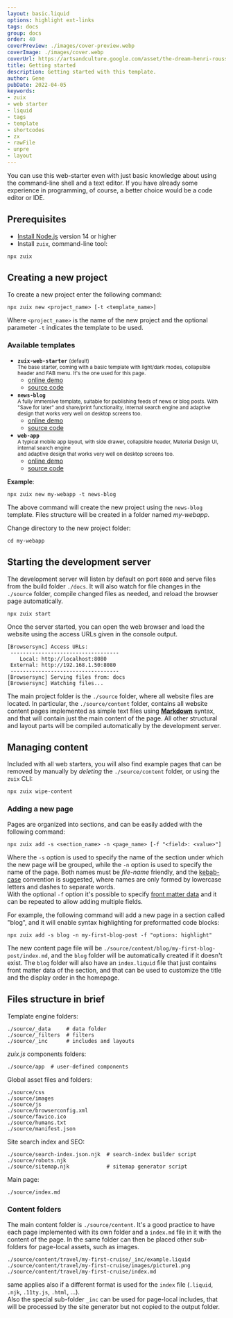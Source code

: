 ```yaml
---
layout: basic.liquid
options: highlight ext-links
tags: docs
group: docs
order: 40
coverPreview: ./images/cover-preview.webp
coverImage: ./images/cover.webp
coverUrl: https://artsandculture.google.com/asset/the-dream-henri-rousseau/LwEt57AOdD6SGA
title: Getting started
description: Getting started with this template.
author: Gene
pubDate: 2022-04-05
keywords:
- zuix
- web starter
- liquid
- tags
- template
- shortcodes
- zx
- rawFile
- unpre
- layout
---
```


You can use this web-starter even with just basic knowledge about using the command-line shell and a text editor.
If you have already some experience in programming, of course, a better choice would be a code editor or IDE.

## Prerequisites

- [Install Node.js](https://nodejs.org/en/download/) version 14 or higher
- Install `zuix`, command-line tool:

```shell
npx zuix
```

<a name="creating_new_project"></a>
## Creating a new project

To create a new project enter the following command:

```shell
npx zuix new <project_name> [-t <template_name>]
```

Where `<project_name>` is the name of the new project and the optional parameter `-t` indicates the template to be used.

### Available templates

- **`zuix-web-starter`** <small>(default)</small>  
  <small>The base starter, coming with a basic template with light/dark modes, collapsible header and FAB menu. It's the
  one used for this page.</small>
    - [online demo](https://zuixjs.github.io/zuix-web-starter)
    - [source code](https://github.com/zuixjs/zuix-web-starter)
- **`news-blog`**  
  <small>A fully immersive template, suitable for publishing feeds of news or blog posts. With "Save for later" and share/print
  functionality, internal search engine and adaptive design that works very well on desktop screens too.</small>
    - [online demo](https://zuixjs.github.io/news-blog)
    - [source code](https://github.com/zuixjs/news-blog)
- **`web-app`**  
  <small>A typical mobile app layout, with side drawer, collapsible header, Material Design UI, internal search engine  
  and adaptive design that works very well on desktop screens too.</small>
    - [online demo](https://zuixjs.github.io/web-app)
    - [source code](https://github.com/zuixjs/web-app)

**Example**:

```shell
npx zuix new my-webapp -t news-blog
```

The above command will create the new project using the `news-blog` template. Files structure will be created in a folder
named *my-webapp*.

Change directory to the new project folder:

```shell
cd my-webapp
```

## Starting the development server

The development server will listen by default on port `8080` and serve files from the build folder `./docs`.
It will also watch for file changes in the `./source` folder, compile changed files as needed, and reload
the browser page automatically.

```shell
npx zuix start
```

Once the server started, you can open the web browser and load the website using the access URLs given in the console output.

```shell
[Browsersync] Access URLs:
 -----------------------------------
    Local: http://localhost:8080
 External: http://192.168.1.50:8080
 -----------------------------------
[Browsersync] Serving files from: docs
[Browsersync] Watching files...
```

The main project folder is the `./source` folder, where all website files are located. In particular, the `./source/content` folder,
contains all website content pages implemented as simple text files using [**Markdown**](https://www.markdownguide.org/getting-started/) syntax,
and that will contain just the main content of the page. All other structural and layout parts will be compiled
automatically by the development server.


## Managing content

Included with all web starters, you will also find example pages that can be removed by manually by *deleting* the
`./source/content` folder, or using the `zuix` CLI:

```shell
npx zuix wipe-content
```


### Adding a new page

Pages are organized into sections, and can be easily added with the following command:

```shell
npx zuix add -s <section_name> -n <page_name> [-f "<field>: <value>"]
```

Where the `-s` option is used to specify the name of the section under which the new page will be grouped, while the `-n`
option is used to specify the name of the page. Both names must be *file-name* friendly, and the [kebab-case](https://en.wikipedia.org/wiki/Letter_case#Kebab_case) convention
is suggested, where names are only formed by lowercase letters and dashes to separate words.  
With the optional `-f` option it's possible to specify [front matter data](../pages-layout) and it can be repeated to
allow adding multiple fields.

For example, the following command will add a new page in a section called "blog", and it will enable syntax highlighting
for preformatted code blocks:

```shell
npx zuix add -s blog -n my-first-blog-post -f "options: highlight"
```

The new content page file will be `./source/content/blog/my-first-blog-post/index.md`, and the `blog` folder will be automatically
created if it doesn't exist. The `blog` folder will also have an `index.liquid` file that just contains front matter data
of the section, and that can be used to customize the title and the display order in the homepage.


## Files structure in brief

Template engine folders:
```
./source/_data     # data folder
./source/_filters  # filters
./source/_inc      # includes and layouts
```

*zuix.js* components folders:
```
./source/app  # user-defined components
```

Global asset files and folders:
```
./source/css
./source/images
./source/js
./source/browserconfig.xml
./source/favico.ico
./source/humans.txt
./source/manifest.json
```

Site search index and SEO:
```
./source/search-index.json.njk  # search-index builder script
./source/robots.njk
./source/sitemap.njk            # sitemap generator script
```

Main page:
```
./source/index.md
```


### Content folders

The main content folder is `./source/content`. It's a good practice to have each page implemented with its own folder and
a `index.md` file in it with the content of the page. In the same folder can then be placed other sub-folders for page-local
assets, such as images.

```
./source/content/travel/my-first-cruise/_inc/example.liquid
./source/content/travel/my-first-cruise/images/picture1.png
./source/content/travel/my-first-cruise/index.md
```

same applies also if a different format is used for the `index` file (`.liquid`, `.njk`, `.11ty.js`, `.html`, ...).  
Also the special sub-folder `_inc` can be used for page-local includes, that will be processed by the site generator
but not copied to the output folder.
